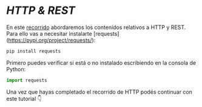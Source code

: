 # *HTTP & REST*

En este [recorrido](https://github.com/AJVelezRueda/http-tutorial/tree/master/tutorial/es) abordaremos los contenidos relativos a HTTP y REST. Para ello vas a necesitar instalarte [requests] (https://pypi.org/project/requests/):

```bash
pip install requests
```

Primero puedes verificar si está o no instalado escribiendo en la consola de Python:
```python
import requests
```

Una vez que hayas completado el recorrido de HTTP podés continuar con este tutorial 👇



